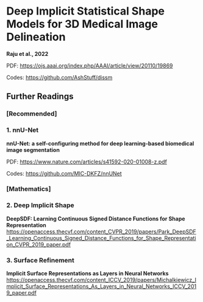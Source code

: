 # Deep Implicit Statistical Shape Models for 3D Medical Image Delineation

__Raju et al., 2022__  

PDF: https://ojs.aaai.org/index.php/AAAI/article/view/20110/19869  

Codes: https://github.com/AshStuff/dissm  


## Further Readings

### [Recommended]
### 1. nnU-Net
__nnU-Net: a self-configuring method for deep learning-based biomedical image segmentation__  

PDF: https://www.nature.com/articles/s41592-020-01008-z.pdf

Codes: https://github.com/MIC-DKFZ/nnUNet
  
  
### [Mathematics]
### 2. Deep Implicit Shape
__DeepSDF: Learning Continuous Signed Distance Functions for Shape Representation__  
https://openaccess.thecvf.com/content_CVPR_2019/papers/Park_DeepSDF_Learning_Continuous_Signed_Distance_Functions_for_Shape_Representation_CVPR_2019_paper.pdf  
  
  
### 3. Surface Refinement
__Implicit Surface Representations as Layers in Neural Networks__  
https://openaccess.thecvf.com/content_ICCV_2019/papers/Michalkiewicz_Implicit_Surface_Representations_As_Layers_in_Neural_Networks_ICCV_2019_paper.pdf  


